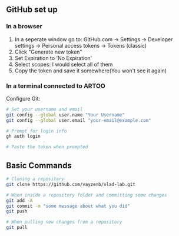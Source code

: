 ## GitHub set up

### In a browser
1. In a seperate window go to: GitHub.com → Settings → Developer settings → Personal access tokens → Tokens (classic)
2. Click "Generate new token"
3. Set Expiration to 'No Expiration'
4. Select scopes: I would select all of them
5. Copy the token and save it somewhere(You won't see it again)

### In a terminal connected to ARTOO

Configure Git:
```bash
# Set your username and email
git config --global user.name "Your Username"
git config --global user.email "your-email@example.com"

# Prompt for login info
gh auth login

# Paste the token when prompted
```

## Basic Commands

```bash
# Cloning a repository
git clone https://github.com/vayzenb/vlad-lab.git

# When inside a repository folder and committing some changes
git add -A
git commit -m "some message about what you did"
git push

# When pulling new changes from a repository
git pull
```